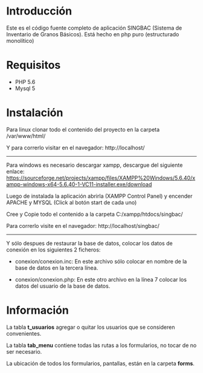 # Introducción
Este es el código fuente completo de aplicación SINGBAC (Sistema de Inventario de Granos Básicos).
Está hecho en php puro (estructurado monolítico)
# Requisitos
- PHP 5.6
- Mysql 5
# Instalación

Para linux clonar todo el contenido del proyecto en la carpeta /var/www/html/ 

Y para correrlo visitar en el navegador: http://localhost/

---------------------------------------------------------------------------------------

Para windows es necesario descargar xampp, descargue del siguiente enlace:
https://sourceforge.net/projects/xampp/files/XAMPP%20Windows/5.6.40/xampp-windows-x64-5.6.40-1-VC11-installer.exe/download

Luego de instalada la aplicación abrirla (XAMPP Control Panel) y encender APACHE y MYSQL (Click al botón start de cada uno)

Cree y Copie todo el contenido a la carpeta C:/xampp/htdocs/singbac/

Para correrlo visite en el navegador: http://localhost/singbac/

---------------------------------------------------------------------------------------

Y sólo despues de restaurar la base de datos, colocar los datos de conexión en los siguientes 2 ficheros:
- conexion/conexion.inc: 
En este archivo sólo colocar en nombre de la base de datos en la tercera línea.


- conexion/conexion.php: 
En este otro archivo en la línea 7 colocar los datos del usuario de la base de datos.


# Información 
La tabla **t_usuarios** agregar o quitar los usuarios que se consideren convenientes.

La tabla **tab_menu** contiene todas las rutas a los formularios, no tocar de no ser necesario.

La ubicación de todos los formularios, pantallas, están en la carpeta **forms**.
